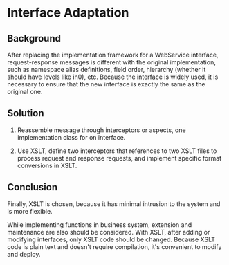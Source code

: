 # Interface Adaptation

<!-- properties
language: en
tag: 软件工程
tag: 案例
created:  2023-12-02 22:08:58
-->

## Background

After replacing the implementation framework for a WebService interface, request-response messages is different with the original implementation, such as namespace alias definitions, field order, hierarchy (whether it should have levels like in0), etc. Because the interface is widely used, it is necessary to ensure that the new interface is exactly the same as the original one.

## Solution

1. Reassemble message through interceptors or aspects, one implementation class for on interface.

2. Use XSLT, define two interceptors that references to two XSLT files to process request and response requests, and implement specific format conversions in XSLT.

## Conclusion

Finally, XSLT is chosen, because it has minimal intrusion to the system and is more flexible.

While implementing functions in business system, extension and maintenance are also should be considered. With XSLT, after adding or modifying interfaces, only XSLT code should be changed. Because XSLT code is plain text and doesn't require compilation, it's convenient to modify and deploy.

